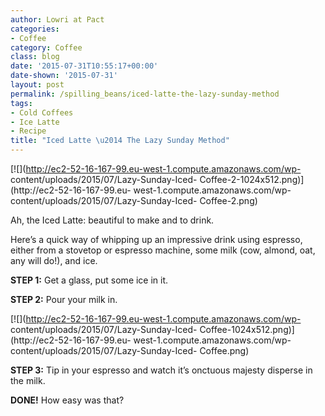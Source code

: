 ```yaml
---
author: Lowri at Pact
categories:
- Coffee
category: Coffee
class: blog
date: '2015-07-31T10:55:17+00:00'
date-shown: '2015-07-31'
layout: post
permalink: /spilling_beans/iced-latte-the-lazy-sunday-method
tags:
- Cold Coffees
- Ice Latte
- Recipe
title: "Iced Latte \u2014 The Lazy Sunday Method"
---
```


[![](http://ec2-52-16-167-99.eu-west-1.compute.amazonaws.com/wp-
content/uploads/2015/07/Lazy-Sunday-Iced-
Coffee-2-1024x512.png)](http://ec2-52-16-167-99.eu-
west-1.compute.amazonaws.com/wp-content/uploads/2015/07/Lazy-Sunday-Iced-
Coffee-2.png)

Ah, the Iced Latte: beautiful to make and to drink.

Here’s a quick way of whipping up an impressive drink using espresso, either
from a stovetop or espresso machine, some milk (cow, almond, oat, any will
do!), and ice.

**STEP 1:** Get a glass, put some ice in it.

**STEP 2:** Pour your milk in.

[![](http://ec2-52-16-167-99.eu-west-1.compute.amazonaws.com/wp-
content/uploads/2015/07/Lazy-Sunday-Iced-
Coffee-1024x512.png)](http://ec2-52-16-167-99.eu-
west-1.compute.amazonaws.com/wp-content/uploads/2015/07/Lazy-Sunday-Iced-
Coffee.png)

**STEP 3:** Tip in your espresso and watch it’s onctuous majesty disperse in
the milk.

**DONE!** How easy was that?
